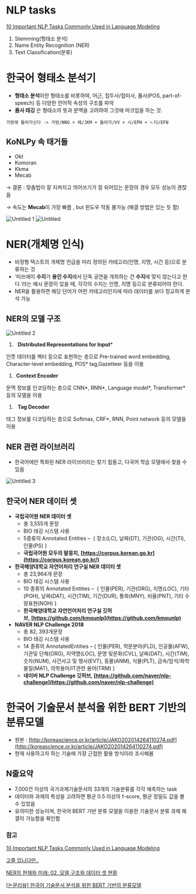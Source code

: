 # NLP tasks

[10 Important NLP Tasks Commonly Used in Language Modeling](https://dev.to/amananandrai/10-important-nlp-tasks-commonly-used-in-language-modeling-3ppa)

1. Stemming(형태소 분석)
2. Name Entity Recognition (NER)
3. Text Classification(분류)

# 한국어 형태소 분석기

- **형태소 분석**이란 형태소를 비롯하여, 어근, 접두사/접미사, 품사(POS, part-of-speech) 등 다양한 언어적 속성의 구조를 파악
- **품사 태깅** 은 형태소의 뜻과 문맥을 고려하여 그것에 마크업을 하는 것.

`가방에 들어가신다 -> 가방/NNG + 에/JKM + 들어가/VV + 시/EPH + ㄴ다/EFN`

## KoNLPy 속 태거들

- Okt
- Komoran
- Kkma
- Mecab

→ 결론 : 맞춤법이 잘 지켜지고 띄어쓰기가 잘 되어있는 문장의 경우 모두 성능이 괜찮음 

→ 속도는 **Mecab**이 가장 빠름 , but 윈도우 작동 불가능 (해결 방법은 있는 듯 함)

![Untitled 1](https://user-images.githubusercontent.com/97663140/172177685-194f88b2-9623-4979-ad04-a4da49b24a80.png)
![Untitled](https://user-images.githubusercontent.com/97663140/172177700-fbd5f6dd-99e9-4baa-b6e4-9a86d9de4e89.png)

# NER(개체명 인식)

- 비정형 텍스트의 개체명 언급을 미리 정의된 카테고리(인명, 지명, 시간 등)으로 분류하는 것
- ‘미쓰에이 **수지**가 **용인 수지**에서 단독 공연을 개최하는 건 **수지**에 맞지 않는다고 한다.’라는 예시 문장이 있을 때, 각각의 수지는 인명, 지명 등으로 분류되어야 한다.
- NER을 활용하면 해당 단어가 어떤 카테고리인지에 따라 데이터를 보다 정교하게 분석 가능

## NER의 모델 구조

![Untitled 2](https://user-images.githubusercontent.com/97663140/172177692-64c2569c-a9fc-42d8-9257-0a7bc7c432a6.png)

1.    **Distributed Representations for Input***

인풋 데이터를 벡터 등으로 표현하는 층으로 Pre-trained word embedding, Character-level embedding, POS* tag,Gazetteer 등을 이용

1.  **Context Encoder**

문맥 정보를 인코딩하는 층으로 CNN*, RNN*, Language model*, Transformer* 등의 모델을 이용

1.   **Tag Decoder**

태그 정보를 디코딩하는 층으로 Softmax, CRF*, RNN, Point network 등의 모델을 이용

## NER 관련 라이브러리

- 한국어에만 특화된 NER 라이브러리는 찾기 힘들고, 다국어 학습 모델에서 찾을 수 있음

![Untitled 3](https://user-images.githubusercontent.com/97663140/172177697-c55150c8-e78e-4324-908f-2b9d04d3af52.png)

## 한국어 NER 데이터 셋

- **국립국어원 NER 데이터 셋**
    - 총 3,555개 문장
    - BIO 태깅 시스템 사용
    - 5종류의 Annotated Entities –  { 장소(LC), 날짜(DT), 기관(OG), 시간(TI), 인물(PS) }
    - **국립국어원 모두의 말뭉치, [https://corpus.korean.go.kr](https://corpus.korean.go.kr/)**
- **한국해양대학교 자연어처리 연구실 NER 데이터 셋**
    - 총 23,964개 문장
    - BIO 태깅 시스템 사용
    - 10 종류의 Annotated Entities –  { 인물(PER), 기관(ORG), 지명(LOC), 기타(POH), 날짜(DAT), 시간(TIM), 기간(DUR), 통화(MNY), 비율(PNT), 기타 수량표현(NOH) }
    - **한국해양대학교 자연언어처리 연구실 깃허브, [https://github.com/kmounlp](https://github.com/kmounlp)**
- **NAVER NLP Challenge 2018**
    - 총 82, 393개문장
    - BIO 태깅 시스템 사용
    - 14 종류의 AnnotatedEntities – { 인물(PER), 학문분야(FLD), 인공물(AFW), 기관및 단체(ORG), 지역명(LOC), 문명 및문화(CVL), 날짜(DAT), 시간(TIM), 숫자(NUM), 사건사고 및 행사(EVT), 동물(ANM), 식물(PLT), 금속/암석/화학물질(MAT), 의학용어/IT관련 용어(TRM) }
    - **네이버 NLP Challenge 깃허브, [https://github.com/naver/nlp-challenge](https://github.com/naver/nlp-challenge)**

# 한국어 기술문서 분석을 위한 BERT 기반의 분류모델

- 원본 : [http://koreascience.or.kr/article/JAKO202014264110274.pdf](http://koreascience.or.kr/article/JAKO202014264110274.pdf)
- 현재 사용하고자 하는 기술에 가장 근접한 활용 방식이라 조사해봄

## N줄요약

- 7,000건 이상의 국가과제기술문서의 33개의 기술분류를 각각 예측하는 task
- 데이터와 과제의 특성을 고려하면 평균 0.5 이상의 f-score, 평균 정밀도 값을 볼 수 있었음
- 유의미한 성능이며, 한국어 BERT 기반 분류 모델을 이용한 기술문서 분류 과제 해결이 가능함을 확인함

### 참고

[10 Important NLP Tasks Commonly Used in Language Modeling](https://dev.to/amananandrai/10-important-nlp-tasks-commonly-used-in-language-modeling-3ppa)

[고졸 입니다만..](https://mr-doosun.tistory.com/22)

[](https://blog.est.ai/2020/10/ner/)

[NER의 현재와 미래: 02. 모델 구조와 데이터 셋 현황](https://www.letr.ai/explore/tech-20210730)

[[논문리뷰] 한국어 기술문서 분석을 위한 BERT 기반의 분류모델](https://miinkang.tistory.com/12)